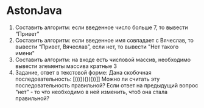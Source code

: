 # AstonJava
1. Составить алгоритм: если введенное число больше 7, то вывести “Привет”
2. Составить алгоритм: если введенное имя совпадает с Вячеслав, то вывести “Привет, Вячеслав”, если нет, то вывести "Нет такого имени"
3. Составить алгоритм: на входе есть числовой массив, необходимо вывести элементы массива кратные 3 
4. Задание, ответ в текстовой форме: Дана скобочная последовательность: [((())()(())]]
Можно ли считать эту последовательность правильной?
Если ответ на предыдущий вопрос “нет” - то что необходимо в ней изменить, чтоб она стала правильной?
